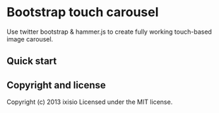 
# Bootstrap touch carousel

Use twitter bootstrap & hammer.js to create fully working touch-based image carousel.

## Quick start



## Copyright and license

Copyright (c) 2013 ixisio Licensed under the MIT license.
